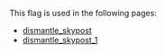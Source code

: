 This flag is used in the following pages:
 - [dismantle_skypost](../events/dismantle_skypost.md)
 - [dismantle_skypost_1](../events/dismantle_skypost_1.md)
